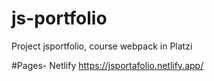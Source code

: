 # js-portfolio
Project jsportfolio, course webpack in Platzi

#Pages- Netlify
https://jsportafolio.netlify.app/
